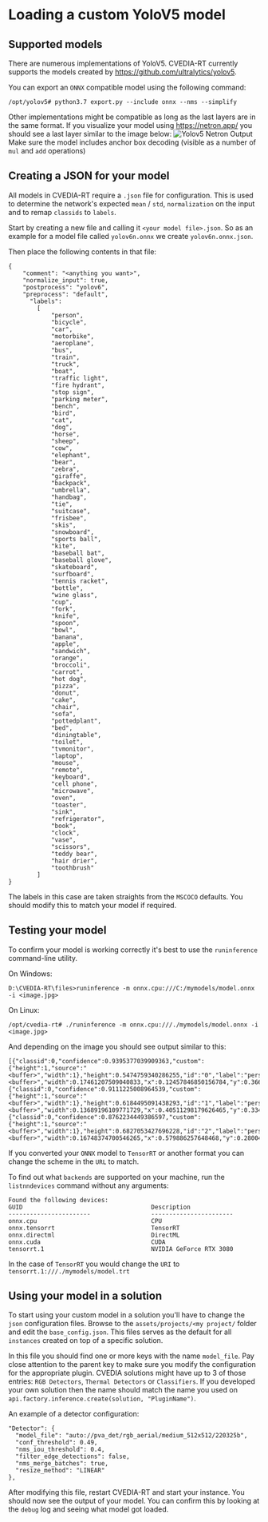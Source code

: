 # Loading a custom YoloV5 model

## Supported models
There are numerous implementations of YoloV5. CVEDIA-RT currently supports the models created by https://github.com/ultralytics/yolov5. 

You can export an `ONNX` compatible model using the following command:
```
/opt/yolov5# python3.7 export.py --include onnx --nms --simplify
```

Other implementations might be compatible as long as the last layers are in the same format. If you visualize your model using https://netron.app/ you should see a last layer similar to the image below:
![Yolov5 Netron Output](https://github.com/Cvedia/CVEDIA-RT-SDK/blob/main/tutorials/yolov5_netron.png?raw=true)
Make sure the model includes anchor box decoding (visible as a number of `mul` and `add` operations)

## Creating a JSON for your model

All models in CVEDIA-RT require a `.json` file for configuration. This is used to determine the network's expected `mean` / `std`, `normalization` on the input and to remap `classids` to `labels`.

Start by creating a new file and calling it `<your model file>.json`. So as an example for a model file called `yolov6n.onnx` we create `yolov6n.onnx.json`.

Then place the following contents in that file:
```
{
    "comment": "<anything you want>",
    "normalize_input": true,
    "postprocess": "yolov6",
    "preprocess": "default",
	  "labels":
        [
            "person",
            "bicycle",
            "car",
            "motorbike",
            "aeroplane",
            "bus",
            "train",
            "truck",
            "boat",
            "traffic light",
            "fire hydrant",
            "stop sign",
            "parking meter",
            "bench",
            "bird",
            "cat",
            "dog",
            "horse",
            "sheep",
            "cow",
            "elephant",
            "bear",
            "zebra",
            "giraffe",
            "backpack",
            "umbrella",
            "handbag",
            "tie",
            "suitcase",
            "frisbee",
            "skis",
            "snowboard",
            "sports ball",
            "kite",
            "baseball bat",
            "baseball glove",
            "skateboard",
            "surfboard",
            "tennis racket",
            "bottle",
            "wine glass",
            "cup",
            "fork",
            "knife",
            "spoon",
            "bowl",
            "banana",
            "apple",
            "sandwich",
            "orange",
            "broccoli",
            "carrot",
            "hot dog",
            "pizza",
            "donut",
            "cake",
            "chair",
            "sofa",
            "pottedplant",
            "bed",
            "diningtable",
            "toilet",
            "tvmonitor",
            "laptop",
            "mouse",
            "remote",
            "keyboard",
            "cell phone",
            "microwave",
            "oven",
            "toaster",
            "sink",
            "refrigerator",
            "book",
            "clock",
            "vase",
            "scissors",
            "teddy bear",
            "hair drier",
            "toothbrush"        
        ]
}
```

The labels in this case are taken straights from the `MSCOCO` defaults. You should modify this to match your model if required.

## Testing your model

To confirm your model is working correctly it's best to use the `runinference` command-line utility.

On Windows:
```
D:\CVEDIA-RT\files>runinference -m onnx.cpu:///C:/mymodels/model.onnx -i <image.jpg>
```
On Linux:
```
/opt/cvedia-rt# ./runinference -m onnx.cpu:///./mymodels/model.onnx -i <image.jpg>
```

And depending on the image you should see output similar to this:
```
[{"classid":0,"confidence":0.9395377039909363,"custom":{"height":1,"source":"
<buffer>","width":1},"height":0.5474759340286255,"id":"0","label":"person","source":"<buffer>","width":0.17461207509040833,"x":0.12457846850156784,"y":0.3665139377117157},{"classid":0,"confidence":0.9111225008964539,"custom":{"height":1,"source":"<buffer>","width":1},"height":0.6184495091438293,"id":"1","label":"person","source":"<buffer>","width":0.13689196109771729,"x":0.40511298179626465,"y":0.334348201751709},{"classid":0,"confidence":0.8762234449386597,"custom":{"height":1,"source":"<buffer>","width":1},"height":0.6827053427696228,"id":"2","label":"person","source":"<buffer>","width":0.16748374700546265,"x":0.579886257648468,"y":0.2800418734550476}]
```
If you converted your `ONNX` model to `TensorRT` or another format you can change the scheme in the `URL` to match.

To find out what `backends` are supported on your machine, run the `listnndevices` command without any arguments:
```
Found the following devices:
GUID                                    Description
-----------------------                 -----------------------
onnx.cpu                                CPU
onnx.tensorrt                           TensorRT
onnx.directml                           DirectML
onnx.cuda                               CUDA
tensorrt.1                              NVIDIA GeForce RTX 3080
```
In the case of `TensorRT` you would change the `URI` to `tensorrt.1:///./mymodels/model.trt`

## Using your model in a solution

To start using your custom model in a solution you'll have to change the `json` configuration files.
Browse to the `assets/projects/<my project/` folder and edit the `base_config.json`. This files serves as the default for all `instances` created on top of a specific solution.

In this file you should find one or more keys with the name `model_file`. Pay close attention to the parent key to make sure you modify the configuration for the appropriate plugin. CVEDIA solutions might have up to 3 of those entries: `RGB Detectors`, `Thermal Detectors` or `Classifiers`. If you developed your own solution then the name should match the name you used on `api.factory.inference.create(solution, "PluginName")`.

An example of a detector configuration:
```
"Detector": {  
  "model_file": "auto://pva_det/rgb_aerial/medium_512x512/220325b",  
  "conf_threshold": 0.49,  
  "nms_iou_threshold": 0.4,  
  "filter_edge_detections": false,  
  "nms_merge_batches": true,  
  "resize_method": "LINEAR"
},
```

After modifying this file, restart CVEDIA-RT and start your instance. You should now see the output of your model. You can confirm this by looking at the `debug` log and seeing what model got loaded.
